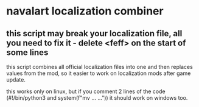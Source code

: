 # navalart localization combiner

## this script may break your localization file, all you need to fix it - delete \<feff> on the start of some lines

this script combines all official localization files into one and then replaces values from the mod, so it easier to work on localization mods after game update.

this works only on linux, but if you comment 2 lines of the code (#!/bin/python3 and system(f"mv ... ...")) it should work on windows too.
